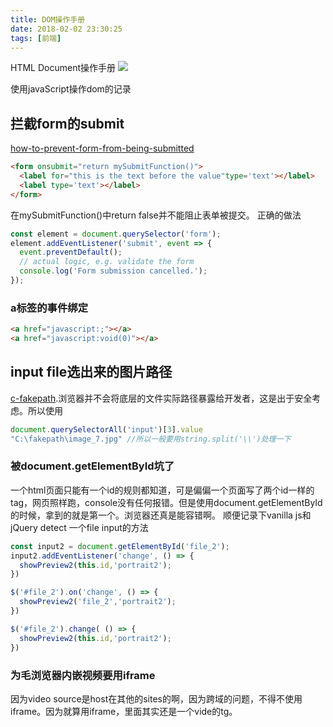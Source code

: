 ```yaml
---
title: DOM操作手册
date: 2018-02-02 23:30:25
tags: [前端]
---
```


HTML Document操作手册
![](http://odzl05jxx.bkt.clouddn.com/image/jpg/2138000245bee1e3cc14.jpg?imageView2/2/w/600)

<!--more-->
使用javaScript操作dom的记录
## 拦截form的submit
[how-to-prevent-form-from-being-submitted](https://stackoverflow.com/questions/3350247/how-to-prevent-form-from-being-submitted)
```html
<form onsubmit="return mySubmitFunction()">
  <label for="this is the text before the value"type='text'></label>
  <label type='text'></label>
</form>
```
在mySubmitFunction()中return false并不能阻止表单被提交。
正确的做法
```js
const element = document.querySelector('form');
element.addEventListener('submit', event => {
  event.preventDefault();
  // actual logic, e.g. validate the form
  console.log('Form submission cancelled.');
});
```

### a标签的事件绑定
```html
<a href="javascript:;"></a>
<a href="javascript:void(0)"></a>
```

## input file选出来的图片路径
[c-fakepath](https://stackoverflow.com/questions/4851595/how-to-resolve-the-c-fakepath).浏览器并不会将底层的文件实际路径暴露给开发者，这是出于安全考虑。所以使用
```js
document.querySelectorAll('input')[3].value
"C:\fakepath\image_7.jpg" //所以一般要用string.split('\\')处理一下
```

### 被document.getElementById坑了
一个html页面只能有一个id的规则都知道，可是偏偏一个页面写了两个id一样的tag，网页照样跑，console没有任何报错。但是使用document.getElementById的时候，拿到的就是第一个。浏览器还真是能容错啊。
顺便记录下vanilla js和jQuery detect 一个file input的方法
```js
const input2 = document.getElementById('file_2');
input2.addEventListener('change', () => {
  showPreview2(this.id,'portrait2');
})

$('#file_2').on('change', () => {
  showPreview2('file_2','portrait2');
})

$('#file_2').change( () => {
  showPreview2(this.id,'portrait2');
})
```

### 为毛浏览器内嵌视频要用iframe
因为video source是host在其他的sites的啊，因为跨域的问题，不得不使用iframe。因为就算用iframe，里面其实还是一个vide的tg。
